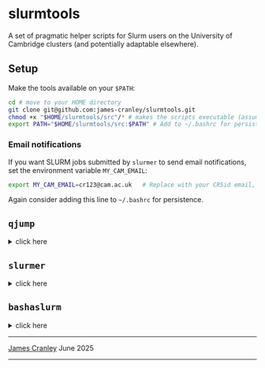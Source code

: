 # slurmtools

A set of pragmatic helper scripts for Slurm users on the University of Cambridge clusters (and potentially adaptable elsewhere).

## Setup

Make the tools available on your `$PATH`:

```bash
cd # move to your HOME directory
git clone git@github.com:james-cranley/slurmtools.git
chmod +x "$HOME/slurmtools/src"/* # makes the scripts executable (assumes you cloned the repo into HOME)
export PATH="$HOME/slurmtools/src:$PATH" # Add to ~/.bashrc for persistence
```

### Email notifications

If you want SLURM jobs submitted by `slurmer` to send email notifications, set the environment variable `MY_CAM_EMAIL`:

```bash
export MY_CAM_EMAIL=cr123@cam.ac.uk   # Replace with your CRSid email, 
```

Again consider adding this line to `~/.bashrc` for persistence.

## `qjump`
<details>
<summary>click here</summary>

Identifies the Slurm partition with the **lowest** "Highest Priority" value among pending jobs blocked by the Priority reason, as a heuristic for the likely shortest queue.
Partitions are separated into CPU and GPU classes; edit the lists in the `qjump` script as needed.

**Usage:**

```bash
qjump                # returns optimal CPU queue (default)
qjump --device gpu   # returns optimal GPU queue
qjump --table        # print table of all queues (with pending job stats)
```

Output is a single partition name (unless `--table` is used).

Credit: [Theo Nelson](mailto:tmn2126@columbia.edu) for the original idea.

</details>

## `slurmer`
<details>
<summary>click here</summary>

Generates SLURM submission scripts from a plain text file of commands. By default commands will be executed in series, however there is a seamless parallelisation (`--array` or `--parallel`) if each line is an independent job. It is particularly helpful when running multiple commands with varying parameterisations (i.e. bioinformatics...) because it reduces the slurm submission headache to creating a text file with one command per row. It also handles one-line jobs perfectly fine, making it flexible for all you slurm submissions.

**Key features:**

* **Partition selection**:

  * Default is "auto": for CPU jobs, picks the optimal partition via `qjump`; for GPU jobs, picks via `qjump --device gpu`.
  * Override with `-p <partition>`.
* **Execution modes**:

  * **Serial**: (default) runs commands one after another (`parallel -j1`).
  * **Parallel**: runs commands concurrently with GNU Parallel (`--parallel`). Jobs share the requested resource.
  * **Array**: creates a SLURM array job, one command per task (`--array`). Each job gets the requested resource.
* **Logging**:

  * Each job’s logs are placed in a `logs/<job-name>/` directory by default.
  * Each in non-array mode, each individual command (line from commands text file) has its own stderr and stdout.
  * For future reference/debugging, the commands file and script file are kept in the logs diretory.
* **Email notification**:

  * Only included if `MY_CAM_EMAIL` is set.
* **Conda**:

  * Optionally activate a specified conda environment.
* **GPU jobs**:

  * Optional CUDA MPS for multi-process sharing with `--parallel`.

**Basic usage:**

```bash
slurmer <cmdfile> -J <job-name> -t <hours> -c <cores>
```

**Examples:**

Example `commands.txt`:
```bash
python myGPUscript.py --input A --anotherflag B
python myGPUscript.py --input B --anotherflag D
```

Example `slurmer` calls:
```bash
slurmer commands.txt -J testjob -t 2 -c 4                  # serial (default)
slurmer commands.txt -J testjob -t 2 -c 4 --parallel       # run all commands concurrently
slurmer commands.txt -J testjob -t 2 -g 1 --array          # as a SLURM array, 1 GPU each
slurmer commands.txt -J testjob -t 2 -g 1 --parallel       # concurrently, sharing 1 GPU
slurmer commands.txt -J testjob -t 2 -c 4 --conda myenv    # run in conda environment
```

Example `slurmer`-generated script:
```bash
slurmer -g 1 -t 1 -J slurm_parallel_gpu --conda scanpy --parallel test_cmds.txt
>>> OUTPUT: slurm_parallel_gpu.sh

#!/bin/bash
#SBATCH -p ampere
#SBATCH -A TEICHMANN-SL3-GPU
#SBATCH -N 1
#SBATCH -n 1
#SBATCH --gres=gpu:1
#SBATCH -t 1:00:00
#SBATCH -J slurm_parallel_gpu
#SBATCH -e ./logs/slurm_parallel_gpu/%x.e%A
#SBATCH -o ./logs/slurm_parallel_gpu/%x.o%A
#SBATCH --mail-type=ALL
#SBATCH --mail-user=jc2226@cam.ac.uk

eval "$(conda shell.bash hook)"
conda activate scanpy

module load parallel/20240922
# ---- CUDA MPS for multi-process GPU sharing ------------
MPS_BASE="${TMPDIR:-/tmp}/mps_${SLURM_JOB_ID}"
mkdir -p "${MPS_BASE}"
export CUDA_MPS_PIPE_DIRECTORY="${MPS_BASE}"
export CUDA_MPS_LOG_DIRECTORY="${MPS_BASE}"
nvidia-cuda-mps-control -d

mkdir -p ./logs/slurm_parallel_gpu
parallel --result ./logs/slurm_parallel_gpu/{#}/{#} < test_cmds.txt

echo quit | nvidia-cuda-mps-control
```

Example of logging (same commands run in serial, parallel and array):
```bash
.
├── commands.txt
├── logs
│   ├── slurm_array
│   │   ├── commands.txt
│   │   ├── slurm_array.10805579.e
│   │   ├── slurm_array.10805579.o
│   │   └── slurm.sh
│   ├── slurm_parallel
│   │   ├── cmd1
│   │   ├── cmd1.err
│   │   ├── cmd1.seq
│   │   ├── cmd2
│   │   ├── cmd2.err
│   │   ├── cmd2.seq
│   │   ├── cmd3
│   │   ├── cmd3.err
│   │   ├── cmd3.seq
│   │   ├── commands.txt
│   │   ├── slurm_parallel.10805577.e
│   │   ├── slurm_parallel.10805577.o
│   │   └── slurm.sh
│   └── slurm_serial
│       ├── cmd1
│       ├── cmd1.err
│       ├── cmd1.seq
│       ├── cmd2
│       ├── cmd2.err
│       ├── cmd2.seq
│       ├── cmd3
│       ├── cmd3.err
│       ├── cmd3.seq
│       ├── commands.txt
│       ├── slurm_serial.10805576.e
│       ├── slurm_serial.10805576.o
│       └── slurm.sh
├── reset.sh
├── slurm_array.sh
├── slurm_parallel.sh
├── slurm_serial.sh
└── test.sh
```

**Arguments of note:**

* `-c <cores>`: required for CPU jobs.
* `-g <gpus>`: triggers GPU job mode.
* `-J <name>`: sets the SLURM job name.
* `-t <hours>`: sets walltime (hours).
* `--parallel` / `--array`: mutually exclusive execution modes.
* `--conda <env>`: activates a named conda environment before running commands.

The script outputs a batch file named `<job-name>.sh` and prints log/submit instructions.

**One-liner:**

Running `slurmer` generates a slurm script, enabling inspection. This can then be dispatched with `sbatch slurmeroutputscript.sh`. Alternatively, you can pipe the output directly to `sbatch`, like so:

```bash
slurmer commands.txt -J my_job -t 1 -c 2 | sbatch
```

**Dependencies:**

* Python 3
* `GNU Parallel` (loaded via module inside the batch script)
* `qjump` script (on PATH or in the same directory as `slurmer`)

**Testing:**

You can test whether it works on your system by running:

```bash
cd ~/slurmtools/test # go to test area
bash test.sh
```

Then inspect the logs / errors. To reset run `bash reset.sh`.
</details>

## `bashaslurm`
<details>
<summary>click here</summary>

Strips all `#SBATCH` lines from a SLURM script, so you can safely run the body of a batch script interactively (e.g., via `sintr`):

```bash
bashaslurm slurmscript.sh
```

The result is printed to standard output.
</details>

---

[James Cranley](jc2226@cam.ac.uk)
June 2025

---
